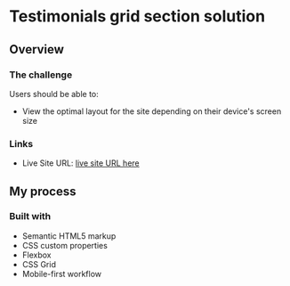 # Testimonials grid section solution

## Overview

### The challenge

Users should be able to:

- View the optimal layout for the site depending on their device's screen size

### Links

- Live Site URL: [live site URL here](https://mkostrikov.github.io/testimonials-grid-section/)

## My process

### Built with

- Semantic HTML5 markup
- CSS custom properties
- Flexbox
- CSS Grid
- Mobile-first workflow
